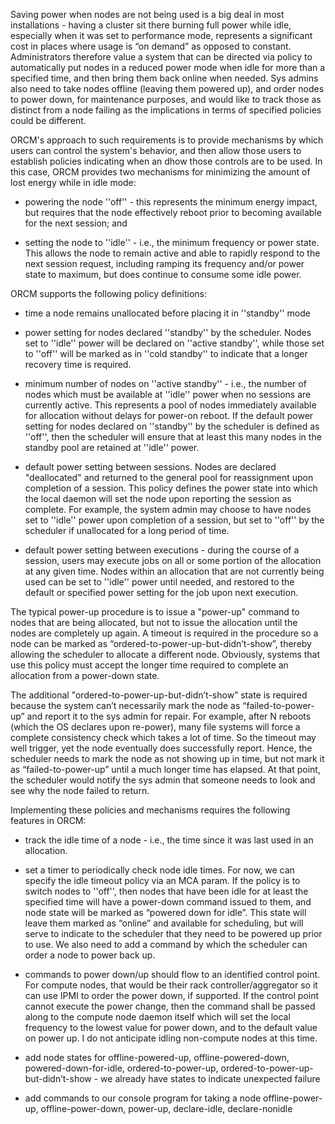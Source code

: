 Saving power when nodes are not being used is a big deal in most installations - having a cluster sit there burning full power while idle, especially when it was set to performance mode, represents a significant cost in places where usage is “on demand” as opposed to constant. Administrators therefore value a system that can be directed via policy to automatically put nodes in a reduced power mode when idle for more than a specified time, and then bring them back online when needed. Sys admins also need to take nodes offline (leaving them powered up), and order nodes to power down, for maintenance purposes, and would like to track those as distinct from a node failing as the implications in terms of specified policies could be different.

ORCM's approach to such requirements is to provide mechanisms by which users can control the system's behavior, and then allow those users to establish policies indicating when an dhow those controls are to be used. In this case, ORCM provides two mechanisms for minimizing the amount of lost energy while in idle mode:

* powering the node ''off'' - this represents the minimum energy impact, but requires that the node effectively reboot prior to becoming available for the next session; and

* setting the node to ''idle'' - i.e., the minimum frequency or power state. This allows the node to remain active and able to rapidly respond to the next session request, including ramping its frequency and/or power state to maximum, but does continue to consume some idle power.

ORCM supports the following policy definitions:

* time a node remains unallocated before placing it in ''standby'' mode

* power setting for nodes declared ''standby'' by the scheduler. Nodes set to ''idle'' power will be declared on ''active standby'', while those set to ''off'' will be marked as in ''cold standby'' to indicate that a longer recovery time is required.

* minimum number of nodes on ''active standby'' - i.e., the number of nodes which must be available at ''idle'' power when no sessions are currently active. This represents a pool of nodes immediately available for allocation without delays for power-on reboot. If the default power setting for nodes declared on ''standby'' by the scheduler is defined as ''off'', then the scheduler will ensure that at least this many nodes in the standby pool are retained at ''idle'' power.

* default power setting between sessions. Nodes are declared "deallocated" and returned to the general pool for reassignment upon completion of a session. This policy defines the power state into which the local daemon will set the node upon reporting the session as complete. For example, the system admin may choose to have nodes set to ''idle'' power upon completion of a session, but set to ''off'' by the scheduler if unallocated for a long period of time.

* default power setting between executions - during the course of a session, users may execute jobs on all or some portion of the allocation at any given time. Nodes within an allocation that are not currently being used can be set to ''idle'' power until needed, and restored to the default or specified power setting for the job upon next execution.

The typical power-up procedure is to issue a "power-up" command to nodes that are being allocated, but not to issue the allocation until the nodes are completely up again. A timeout is required in the procedure so a node can be marked as “ordered-to-power-up-but-didn’t-show”, thereby allowing the scheduler to allocate a different node. Obviously, systems that use this policy must accept the longer time required to complete an allocation from a power-down state.

The additional "ordered-to-power-up-but-didn’t-show” state is required because the system can’t necessarily mark the node as “failed-to-power-up” and report it to the sys admin for repair. For example, after N reboots (which the OS declares upon re-power), many file systems will force a complete consistency check which takes a lot of time. So the timeout may well trigger, yet the node eventually does successfully report. Hence, the scheduler needs to mark the node as not showing up in time, but not mark it as “failed-to-power-up” until a much longer time has elapsed. At that point, the scheduler would notify the sys admin that someone needs to look and see why the node failed to return.

Implementing these policies and mechanisms requires the following features in ORCM:

* track the idle time of a node - i.e., the time since it was last used in an allocation.
 
* set a timer to periodically check node idle times. For now, we can specify the idle timeout policy via an MCA param. If the policy is to switch nodes to ''off'', then nodes that have been idle for at least the specified time will have a power-down command issued to them, and node state will be marked as “powered down for idle”. This state will leave them marked as “online” and available for scheduling, but will serve to indicate to the scheduler that they need to be powered up prior to use. We also need to add a command by which the scheduler can order a node to power back up.
 
* commands to power down/up should flow to an identified control point. For compute nodes, that would be their rack controller/aggregator so it can use IPMI to order the power down, if supported. If the control point cannot execute the power change, then the command shall be passed along to the compute node daemon itself which will set the local frequency to the lowest value for power down, and to the default value on power up. I do not anticipate idling non-compute nodes at this time.
 
* add node states for offline-powered-up, offline-powered-down, powered-down-for-idle, ordered-to-power-up, ordered-to-power-up-but-didn’t-show - we already have states to indicate unexpected failure
 
* add commands to our console program for taking a node offline-power-up, offline-power-down, power-up, declare-idle, declare-nonidle

